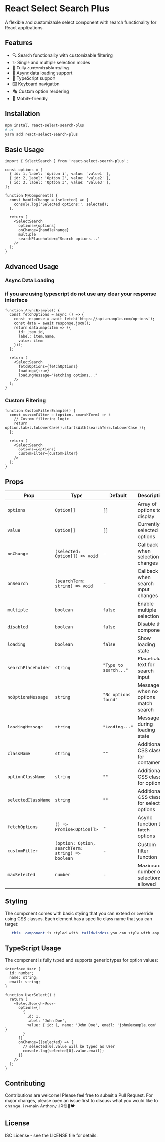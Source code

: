 # React Select Search Plus

A flexible and customizable select component with search functionality for React applications.

## Features

- 🔍 Search functionality with customizable filtering
- ✨ Single and multiple selection modes
- 🎨 Fully customizable styling
- 🔄 Async data loading support
- 🎯 TypeScript support
- ⌨️ Keyboard navigation
- 🎭 Custom option rendering
- 📱 Mobile-friendly

## Installation

```bash
npm install react-select-search-plus
# or
yarn add react-select-search-plus
```

## Basic Usage

```tsx
import { SelectSearch } from 'react-select-search-plus';

const options = [
  { id: 1, label: 'Option 1', value: 'value1' },
  { id: 2, label: 'Option 2', value: 'value2' },
  { id: 3, label: 'Option 3', value: 'value3' },
];

function MyComponent() {
  const handleChange = (selected) => {
    console.log('Selected options:', selected);
  };

  return (
    <SelectSearch
      options={options}
      onChange={handleChange}
      multiple
      searchPlaceholder="Search options..."
    />
  );
}
```

## Advanced Usage

### Async Data Loading

### if you are using typescript do not use any clear your response interface

```tsx
function AsyncExample() {
  const fetchOptions = async () => {
    const response = await fetch('https://api.example.com/options');
    const data = await response.json();
    return data.map(item => ({
      id: item.id,
      label: item.name,
      value: item
    }));
  };

  return (
    <SelectSearch
      fetchOptions={fetchOptions}
      loading={true}
      loadingMessage="Fetching options..."
    />
  );
}
```

### Custom Filtering

```tsx
function CustomFilterExample() {
  const customFilter = (option, searchTerm) => {
    // Custom filtering logic
    return option.label.toLowerCase().startsWith(searchTerm.toLowerCase());
  };

  return (
    <SelectSearch
      options={options}
      customFilter={customFilter}
    />
  );
}
```

## Props

| Prop | Type | Default | Description |
|------|------|---------|-------------|
| `options` | `Option[]` | `[]` | Array of options to display |
| `value` | `Option[]` | `[]` | Currently selected options |
| `onChange` | `(selected: Option[]) => void` | - | Callback when selection changes |
| `onSearch` | `(searchTerm: string) => void` | - | Callback when search input changes |
| `multiple` | `boolean` | `false` | Enable multiple selection |
| `disabled` | `boolean` | `false` | Disable the component |
| `loading` | `boolean` | `false` | Show loading state |
| `searchPlaceholder` | `string` | `"Type to search..."` | Placeholder text for search input |
| `noOptionsMessage` | `string` | `"No options found"` | Message when no options match search |
| `loadingMessage` | `string` | `"Loading..."` | Message during loading state |
| `className` | `string` | `""` | Additional CSS class for container |
| `optionClassName` | `string` | `""` | Additional CSS class for options |
| `selectedClassName` | `string` | `""` | Additional CSS class for selected options |
| `fetchOptions` | `() => Promise<Option[]>` | - | Async function to fetch options |
| `customFilter` | `(option: Option, searchTerm: string) => boolean` | - | Custom filter function |
| `maxSelected` | `number` | - | Maximum number of selections allowed |

## Styling

The component comes with basic styling that you can extend or override using CSS classes. Each element has a specific class name that you can target:

```css
  .this .component is styled with .taildwindcss you can style with any css class 
```

## TypeScript Usage

The component is fully typed and supports generic types for option values:

```tsx
interface User {
  id: number;
  name: string;
  email: string;
}

function UserSelect() {
  return (
    <SelectSearch<User>
      options={[
        {
          id: 1,
          label: 'John Doe',
          value: { id: 1, name: 'John Doe', email: 'john@example.com' }
        }
      ]}
      onChange={(selected) => {
        // selected[0].value will be typed as User
        console.log(selected[0].value.email);
      }}
    />
  );
}
```

## Contributing

Contributions are welcome! Please feel free to submit a Pull Request. For major changes, please open an issue first to discuss what you would like to change. i remain Anthony JR👌🤣❤️

## License

ISC License - see the LICENSE file for details.